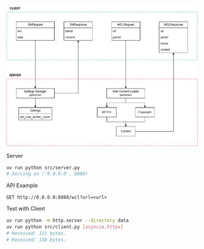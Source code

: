 <p align="center"><img src="./_readme/Diagram.drawio.png" /></p>

Server
```bash
uv run python src/server.py
# Serving on ('0.0.0.0', 8888)
```

API Example
```
GET http://0.0.0.0:8888/wcl?url=<url>
```

Test with Client
```bash
uv run python -m http.server --directory data
uv run python src/client.py [asyncio,httpx]
# Received: 121 bytes.
# Received: 138 bytes.
```
